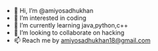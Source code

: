 - 👋 Hi, I’m @amiyosadhukhan
- 👀 I’m interested in coding
- 🌱 I’m currently learning java,python,c++
- 💞️ I’m looking to collaborate on hacking
- 📫 Reach me by amiyosadhukhan18@gmail.com

<!---
amiyosadhukhan/amiyosadhukhan is a ✨ special ✨ repository because its `README.md` (this file) appears on your GitHub profile.
You can click the Preview link to take a look at your changes.
--->
